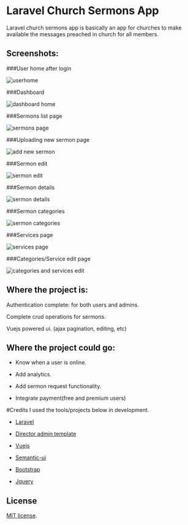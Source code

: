 # Laravel Church Sermons App

Laravel church sermons app is basically an app for churches to make available the messages preached in church for all members. 

## Screenshots:

###User home after login

![userhome](https://cloud.githubusercontent.com/assets/10757330/20873789/9de725de-baab-11e6-8328-e7154a62e46b.png)



###Dashboard

![dashboard home](https://cloud.githubusercontent.com/assets/10757330/20033035/2ce6938e-a38f-11e6-9d3d-1ecbb47efc56.png)



###Sermons list page

![sermons page](https://cloud.githubusercontent.com/assets/10757330/20033056/d8dbe3f6-a38f-11e6-8992-b0d3ebd5dca7.png)



###Uploading new sermon page

![add new sermon](https://cloud.githubusercontent.com/assets/10757330/20033057/ebc9e5da-a38f-11e6-93a2-f7e15b19c8e6.png)



###Sermon edit

![sermon edit](https://cloud.githubusercontent.com/assets/10757330/20033062/f20fbf28-a38f-11e6-96b9-53a1dbea1775.png)



###Sermon details

![sermon details](https://cloud.githubusercontent.com/assets/10757330/20033064/f8819188-a38f-11e6-9e5e-8c901d88c06d.png)



###Sermon categories

![sermon categories](https://cloud.githubusercontent.com/assets/10757330/20033065/03241ef8-a390-11e6-9c73-8df210a207ef.png)



###Services page

![services page](https://cloud.githubusercontent.com/assets/10757330/20033066/0d14325e-a390-11e6-91d0-67bb1a64d561.png)



###Categories/Service edit page

![categories and services edit](https://cloud.githubusercontent.com/assets/10757330/20033068/1477b48a-a390-11e6-9f9e-9c04b3bf21ff.png)



## Where the project is:

Authentication complete: for both users and admins.

Complete crud operations for sermons.

Vuejs powered ui. (ajax pagination, editing, etc)


## Where the project could go:

- Know when a user is online.

- Add analytics.

- Add sermon request functionality.

- Integrate payment(free and premium users)



#Credits
I used the tools/projects below in development.


- [Laravel](https://www.laravel.com/)

- [Director admin template](https://www.bootstrapzero.com/bootstrap-template/director-responsive-admin)

- [Vuejs](https://www.vuejs.org/)

- [Semantic-ui](http://www.semantic-ui.com)

- [Bootstrap](https://www.getbootstrap.com)

- [Jquery](http://www.jquery.com)


## License
[MIT license](http://opensource.org/licenses/MIT).
